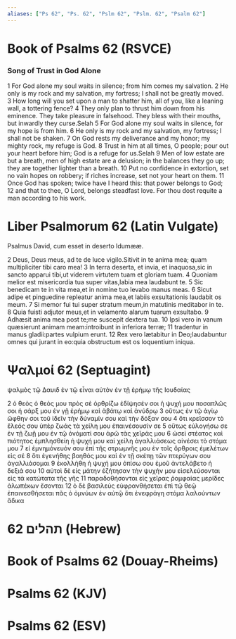 ```yaml
---
aliases: ["Ps 62", "Ps. 62", "Pslm 62", "Pslm. 62", "Psalm 62"]
---
```



# Book of Psalms 62 (RSVCE)

### Song of Trust in God Alone
1 For God alone my soul waits in silence; from him comes my salvation.
2 He only is my rock and my salvation, my fortress; I shall not be greatly moved.
3 How long will you set upon a man to shatter him, all of you, like a leaning wall, a tottering fence?
4 They only plan to thrust him down from his eminence. They take pleasure in falsehood. They bless with their mouths, but inwardly they curse.Selah
5 For God alone my soul waits in silence, for my hope is from him.
6 He only is my rock and my salvation, my fortress; I shall not be shaken.
7 On God rests my deliverance and my honor; my mighty rock, my refuge is God.
8 Trust in him at all times, O people; pour out your heart before him; God is a refuge for us.Selah
9 Men of low estate are but a breath, men of high estate are a delusion; in the balances they go up; they are together lighter than a breath.
10 Put no confidence in extortion, set no vain hopes on robbery; if riches increase, set not your heart on them.
11 Once God has spoken; twice have I heard this: that power belongs to God;
12 and that to thee, O Lord, belongs steadfast love. For thou dost requite a man according to his work.


# Liber Psalmorum 62 (Latin Vulgate)

 Psalmus David, cum esset in deserto Idumææ.

2 Deus, Deus meus, ad te de luce vigilo.Sitivit in te anima mea; quam multipliciter tibi caro mea!
3 In terra deserta, et invia, et inaquosa,sic in sancto apparui tibi,ut viderem virtutem tuam et gloriam tuam.
4 Quoniam melior est misericordia tua super vitas,labia mea laudabunt te.
5 Sic benedicam te in vita mea,et in nomine tuo levabo manus meas.
6 Sicut adipe et pinguedine repleatur anima mea,et labiis exsultationis laudabit os meum.
7 Si memor fui tui super stratum meum,in matutinis meditabor in te.
8 Quia fuisti adjutor meus,et in velamento alarum tuarum exsultabo.
9 Adhæsit anima mea post te;me suscepit dextera tua.
10 Ipsi vero in vanum quæsierunt animam meam:introibunt in inferiora terræ;
11 tradentur in manus gladii:partes vulpium erunt.
12 Rex vero lætabitur in Deo;laudabuntur omnes qui jurant in eo:quia obstructum est os loquentium iniqua.


# Ψαλμοί 62 (Septuagint)

 ψαλμὸς τῷ Δαυιδ ἐν τῷ εἶναι αὐτὸν ἐν τῇ ἐρήμῳ τῆς Ιουδαίας

2 ὁ θεὸς ὁ θεός μου πρὸς σὲ ὀρθρίζω ἐδίψησέν σοι ἡ ψυχή μου ποσαπλῶς σοι ἡ σάρξ μου ἐν γῇ ἐρήμῳ καὶ ἀβάτῳ καὶ ἀνύδρῳ
3 οὕτως ἐν τῷ ἁγίῳ ὤφθην σοι τοῦ ἰδεῖν τὴν δύναμίν σου καὶ τὴν δόξαν σου
4 ὅτι κρεῖσσον τὸ ἔλεός σου ὑπὲρ ζωάς τὰ χείλη μου ἐπαινέσουσίν σε
5 οὕτως εὐλογήσω σε ἐν τῇ ζωῇ μου ἐν τῷ ὀνόματί σου ἀρῶ τὰς χεῖράς μου
6 ὡσεὶ στέατος καὶ πιότητος ἐμπλησθείη ἡ ψυχή μου καὶ χείλη ἀγαλλιάσεως αἰνέσει τὸ στόμα μου
7 εἰ ἐμνημόνευόν σου ἐπὶ τῆς στρωμνῆς μου ἐν τοῖς ὄρθροις ἐμελέτων εἰς σέ
8 ὅτι ἐγενήθης βοηθός μου καὶ ἐν τῇ σκέπῃ τῶν πτερύγων σου ἀγαλλιάσομαι
9 ἐκολλήθη ἡ ψυχή μου ὀπίσω σου ἐμοῦ ἀντελάβετο ἡ δεξιά σου
10 αὐτοὶ δὲ εἰς μάτην ἐζήτησαν τὴν ψυχήν μου εἰσελεύσονται εἰς τὰ κατώτατα τῆς γῆς
11 παραδοθήσονται εἰς χεῖρας ῥομφαίας μερίδες ἀλωπέκων ἔσονται
12 ὁ δὲ βασιλεὺς εὐφρανθήσεται ἐπὶ τῷ θεῷ ἐπαινεσθήσεται πᾶς ὁ ὀμνύων ἐν αὐτῷ ὅτι ἐνεφράγη στόμα λαλούντων ἄδικα


# 62 תהלים (Hebrew)


# Book of Psalms 62 (Douay-Rheims)


# Psalms 62 (KJV)


# Psalms 62 (ESV)

